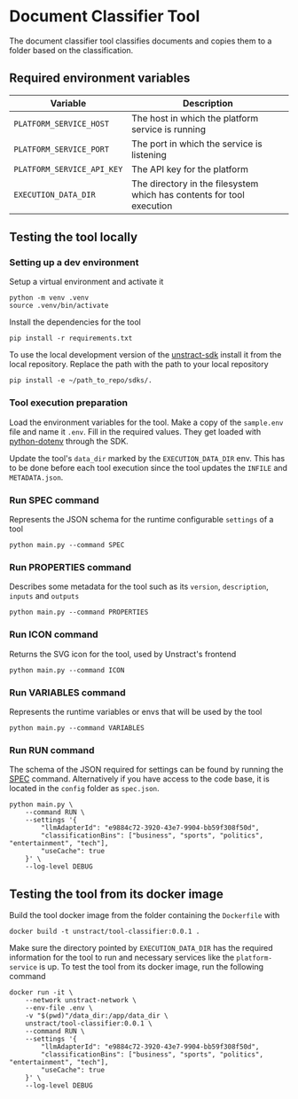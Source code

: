 # Document Classifier Tool

The document classifier tool classifies documents and copies them to a folder based on the classification.

## Required environment variables

| Variable                   | Description                                                           |
| -------------------------- |-----------------------------------------------------------------------|
| `PLATFORM_SERVICE_HOST`    | The host in which the platform service is running                     |
| `PLATFORM_SERVICE_PORT`    | The port in which the service is listening                            |
| `PLATFORM_SERVICE_API_KEY` | The API key for the platform                                          |
| `EXECUTION_DATA_DIR`       | The directory in the filesystem which has contents for tool execution |

## Testing the tool locally

### Setting up a dev environment

Setup a virtual environment and activate it

```commandline
python -m venv .venv
source .venv/bin/activate
```

Install the dependencies for the tool

```commandline
pip install -r requirements.txt
```

To use the local development version of the [unstract-sdk](https://pypi.org/project/unstract-sdk/) install it from the local repository.
Replace the path with the path to your local repository

```commandline
pip install -e ~/path_to_repo/sdks/.
```

### Tool execution preparation

Load the environment variables for the tool.
Make a copy of the `sample.env` file and name it `.env`. Fill in the required values.
They get loaded with [python-dotenv](https://pypi.org/project/python-dotenv/) through the SDK.

Update the tool's `data_dir` marked by the `EXECUTION_DATA_DIR` env. This has to be done before each tool execution since the tool updates the `INFILE` and `METADATA.json`.

### Run SPEC command

Represents the JSON schema for the runtime configurable `settings` of a tool

```commandline
python main.py --command SPEC
```

### Run PROPERTIES command

Describes some metadata for the tool such as its `version`, `description`, `inputs` and `outputs`

```commandline
python main.py --command PROPERTIES
```

### Run ICON command

Returns the SVG icon for the tool, used by Unstract's frontend

```commandline
python main.py --command ICON
```

### Run VARIABLES command

Represents the runtime variables or envs that will be used by the tool

```commandline
python main.py --command VARIABLES
```

### Run RUN command

The schema of the JSON required for settings can be found by running the [SPEC](#run-spec-command) command. Alternatively if you have access to the code base, it is located in the `config` folder as `spec.json`.

```commandline
python main.py \
    --command RUN \
    --settings '{
        "llmAdapterId": "e9884c72-3920-43e7-9904-bb59f308f50d",
        "classificationBins": ["business", "sports", "politics", "entertainment", "tech"],
        "useCache": true
    }' \
    --log-level DEBUG

```

## Testing the tool from its docker image

Build the tool docker image from the folder containing the `Dockerfile` with

```commandline
docker build -t unstract/tool-classifier:0.0.1 .
```

Make sure the directory pointed by `EXECUTION_DATA_DIR` has the required information for the tool to run and
necessary services like the `platform-service` is up.
To test the tool from its docker image, run the following command

```commandline
docker run -it \
    --network unstract-network \
    --env-file .env \
    -v "$(pwd)"/data_dir:/app/data_dir \
    unstract/tool-classifier:0.0.1 \
    --command RUN \
    --settings '{
        "llmAdapterId": "e9884c72-3920-43e7-9904-bb59f308f50d",
        "classificationBins": ["business", "sports", "politics", "entertainment", "tech"],
        "useCache": true
    }' \
    --log-level DEBUG

```
